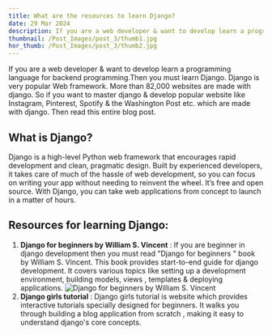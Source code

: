 ```yaml
---
title: What are the resources to learn Django?
date: 29 Mar 2024
description: If you are a web developer & want to develop learn a programming language for backend programming.Then you must learn Django.Django is very popular Web framework. More than 82,000 websites are made with django. So if you want to master django & develop popular website like Instagram, Pinterest, Spotify & the Washington Post etc. which are made with django.
thumbnail: /Post_Images/post_3/thumb1.jpg
hor_thumb: /Post_Images/post_3/thumb2.jpg
---
```

If you are a web developer & want to develop learn a programming language for backend programming.Then you must learn Django.
Django is very popular Web framework. More than 82,000 websites are made with django. 
So if you want to master django & develop popular website like Instagram, Pinterest,  Spotify & the Washington Post etc. which are made with django. Then read this entire blog post.
## What is Django?
Django is a high-level Python web framework that encourages rapid development and clean, pragmatic design. Built by experienced developers, it takes care of much of the hassle of web development, so you can focus on writing your app without needing to reinvent the wheel. It’s free and open source.
With Django, you can take web applications from concept to launch in a matter of hours. 
## Resources for learning Django:
1. **Django for beginners by William S. Vincent** : If you are beginner in django development then you must read "Django for beginners " book by William S. Vincent. This book provides start-to-end guide for django development. It covers various topics like setting up a development environment, building models, views , templates & deploying applications.
![Django for beginners by William S. Vincent](/Post_Images/post_3/img1.jpg)
2. **Django girls tutorial** : Django girls tutorial is website which provides interactive tutorials specially designed for beginners. It walks you through building a blog application from scratch , making it easy to understand django's core concepts.